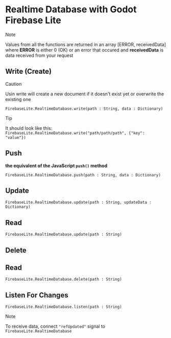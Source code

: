 # Realtime Database with Godot Firebase Lite

> [!NOTE]
> Values from all the functions are returned in an array [ERROR, receivedData] where **ERROR** is either 0 (OK) or an error that occured and **receivedData** is data received from your request

## Write (Create)
> [!CAUTION]
> Usin write will create a new document if it doesn't exist yet or overwrite the existing one
```GDScript
FirebaseLite.RealtimeDatabase.write(path : String, data : Dictionary)
```
> [!TIP]
> It should look like this: ```FirebaseLite.RealtimeDatabase.write("path/path/path", {"key": "value"})```

## Push
**the equivalent of the JavaScript ```push()``` method**
```GDScript
FirebaseLite.RealtimeDatabase.push(path : String, data : Dictionary)
```

## Update
```GDScript
FirebaseLite.RealtimeDatabase.update(path : String, updateData : Dictionary)
```

## Read
```GDScript
FirebaseLite.RealtimeDatabase.update(path : String)
```

## Delete
## Read
```GDScript
FirebaseLite.RealtimeDatabase.delete(path : String)
```

## Listen For Changes
```GDScript
FirebaseLite.RealtimeDatabase.listen(path : String)
```
> [!NOTE]
> To receive data, connect ```"refUpdated"``` signal to ```FirebaseLite.RealtimeDatabase```

